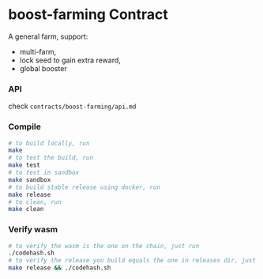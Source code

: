 # boost-farming Contract
A general farm, support:  
- multi-farm,
- lock seed to gain extra reward,
- global booster

### API
check `contracts/boost-farming/api.md`
### Compile
```bash
# to build locally, run
make
# to test the build, run
make test
# to test in sandbox
make sandbox
# to build stable release using docker, run
make release
# to clean, run
make clean
```
### Verify wasm
```bash
# to verify the wasm is the one on the chain, just run
./codehash.sh
# to verify the release you build equals the one in releases dir, just run
make release && ./codehash.sh
```